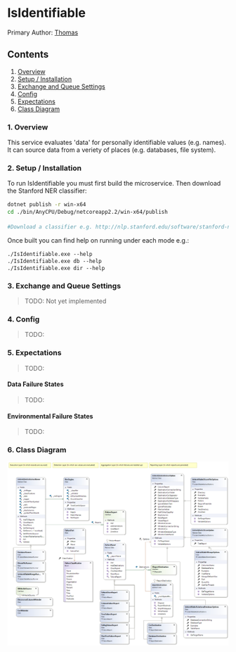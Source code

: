﻿# IsIdentifiable

Primary Author: [Thomas](https://github.com/tznind)

## Contents
 1. [Overview](#1-overview)
 2. [Setup / Installation](#2-setup--installation)
 3. [Exchange and Queue Settings](#3-exchange-and-queue-settings)
 4. [Config](#4-config)
 5. [Expectations](#5-expectations)
 6. [Class Diagram](#6-class-diagram)

### 1. Overview
This service evaluates 'data' for personally identifiable values (e.g. names).  It can source data from a veriety of places (e.g. databases, file system).

### 2. Setup / Installation

To run IsIdentifiable you must first build the microservice.  Then download the Stanford NER classifier:

```bash
dotnet publish -r win-x64
cd ./bin/AnyCPU/Debug/netcoreapp2.2/win-x64/publish

#Download a classifier e.g. http://nlp.stanford.edu/software/stanford-ner-2016-10-31.zip

```

Once built you can find help on running under each mode e.g.:

```
./IsIdentifiable.exe --help
./IsIdentifiable.exe db --help
./IsIdentifiable.exe dir --help
```

### 3. Exchange and Queue Settings

> TODO: Not yet implemented

### 4. Config

> TODO: 

### 5. Expectations

> TODO: 

#### Data Failure States

> TODO: 

#### Environmental Failure States
 
> TODO: 

### 6. Class Diagram
![Class Diagram](./IsIdentifiable.png)
